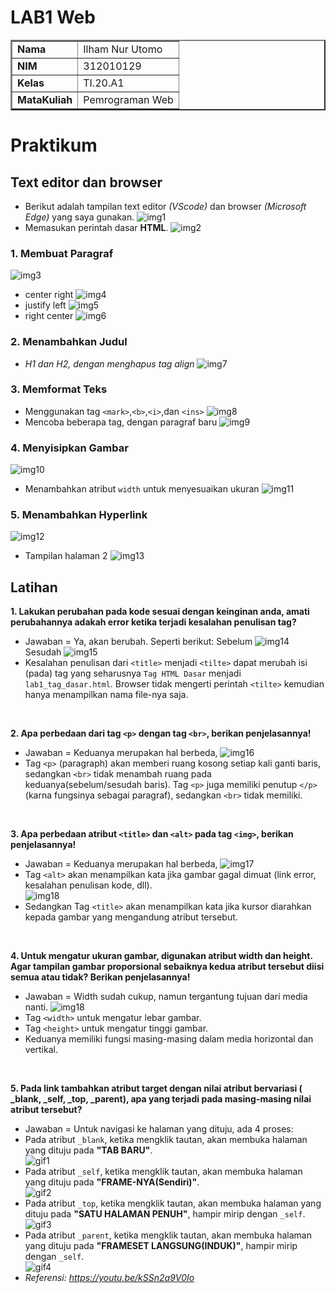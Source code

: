 # LAB1 Web

<table border="2" cellpading="10">
  <tr>
    <td><b>Nama</b></td>
    <td>Ilham Nur Utomo</td>
  </tr>
  <tr>
    <td><b>NIM</b></td>
    <td>312010129</td>
  </tr>
  <tr>
    <td><b>Kelas</b></td>
    <td>TI.20.A1</td>
  </tr>
  <tr>
    <td><b>MataKuliah</b></td>
    <td>Pemrograman Web</td>
  </tr>
</table>

# <b>Praktikum</b>

## <b>Text editor dan browser</b>
- Berikut adalah tampilan text editor <i>(VScode)</i> dan browser <i>(Microsoft Edge)</i> yang saya gunakan.
![img1](image/0-vswelcome.PNG)
- Memasukan perintah dasar <b>HTML</b>.
![img2](image/0-1-%20tagd.PNG)

### <b>1. Membuat Paragraf</b>
![img3](image/0-1-1_a%2Bparagraph.PNG)
- center right
![img4](image/0-1-1-1_al%2Bcenter-right.PNG)
- justify left
![img5](image/0-1-1-2_al%2Bjustify-left.PNG)
- right center
![img6](image/0-1-1-3_al%2Bright-center.PNG)

### <b>2. Menambahkan Judul</b>
- <i>H1 dan H2, dengan menghapus tag align</i>
![img7](image/0-1-2_a%2Bheading.PNG)

### <b>3. Memformat Teks</b>
- Menggunakan tag ``<mark>``,``<b>``,``<i>``,dan ``<ins>``
![img8](image/0-1-3_a%2Btext-formatting.png)
- Mencoba beberapa tag, dengan paragraf baru
![img9](image/0-1-3-1_a%2Btry-text-formatting.png)

### <b>4. Menyisipkan Gambar</b>
![img10](image/0-1-4_a%2Binsert-image.PNG)
- Menambahkan atribut ``width`` untuk menyesuaikan ukuran
![img11](image/0-1-4-1_a%2Btry-insert-image.PNG)

### <b>5. Menambahkan Hyperlink</b>
![img12](image/0-1-5_a%2Bhyperlink.PNG)
- Tampilan halaman 2
![img13](image/0-1-5-1_a%2Btry-hyperlink.PNG)

## Latihan
<b>1. Lakukan perubahan pada kode sesuai dengan keinginan anda, amati perubahannya adakah error ketika terjadi kesalahan penulisan tag?</b>
  - Jawaban = Ya, akan berubah. Seperti berikut:
  Sebelum
  ![img14](image/0-1-5_a%2Bhyperlink.PNG)
  <br>Sesudah
  ![img15](image/1-wrong-tag.PNG)
  - Kesalahan penulisan dari ``<title>`` menjadi ``<tilte>`` dapat merubah isi (pada) tag yang seharusnya ``Tag HTML Dasar`` menjadi ``lab1_tag_dasar.html``. Browser tidak mengerti perintah ``<tilte>`` kemudian hanya menampilkan nama file-nya saja.  
<br>

<b>2. Apa perbedaan dari tag ``<p>`` dengan tag ``<br>``, berikan penjelasannya!</b>
  - Jawaban = Keduanya merupakan hal berbeda,
  ![img16](image/2-diff-p-br.PNG)
  - Tag ``<p>`` (paragraph) akan memberi ruang kosong setiap kali ganti baris, sedangkan ``<br>`` tidak menambah ruang pada keduanya(sebelum/sesudah baris). Tag ``<p>`` juga memiliki penutup ``</p>`` (karna fungsinya sebagai paragraf), sedangkan ``<br>`` tidak memiliki.
<br>

<b>3. Apa perbedaan atribut ``<title>`` dan ``<alt>`` pada tag ``<img>``, berikan penjelasannya!</b>
  - Jawaban = Keduanya merupakan hal berbeda,
  ![img17](image/3-diff-title-alt.PNG)
  - Tag ``<alt>`` akan menampilkan kata jika gambar gagal dimuat (link error, kesalahan penulisan kode, dll).<br>
  ![img18](image/3-diff-title-alt-n.jpg)
  - Sedangkan Tag ``<title>`` akan menampilkan kata jika kursor diarahkan kepada gambar yang mengandung atribut tersebut.
<br>

<b>4. Untuk mengatur ukuran gambar, digunakan atribut width dan height. Agar tampilan gambar proporsional sebaiknya kedua atribut tersebut diisi semua atau tidak? Berikan penjelasannya!</b>
  - Jawaban = Width sudah cukup, namun tergantung tujuan dari media nanti.
  ![img18](image/4-diff-width-height.PNG)
  - Tag ``<width>`` untuk mengatur lebar gambar.
  - Tag ``<height>`` untuk mengatur tinggi gambar.
  - Keduanya memiliki fungsi masing-masing dalam media horizontal dan vertikal.
<br>

<b>5. Pada link tambahkan atribut target dengan nilai atribut bervariasi ( _blank, _self, _top, _parent), apa yang terjadi pada masing-masing nilai atribut tersebut?</b>
  - Jawaban = Untuk navigasi ke halaman yang dituju, ada 4 proses:
  - Pada atribut ``_blank``, ketika mengklik tautan, akan membuka halaman yang dituju pada <b>"TAB BARU"</b>.<br>
  ![gif1](https://media.giphy.com/media/ErVTKbX6RtjMb1g0wS/giphy.gif)<br>
  - Pada atribut ``_self``, ketika mengklik tautan, akan membuka halaman yang dituju pada <b>"FRAME-NYA(Sendiri)"</b>.<br>
  ![gif2](https://media.giphy.com/media/7CZhYRcUJhEi6eFUtj/giphy.gif)<br>
  - Pada atribut ``_top``, ketika mengklik tautan, akan membuka halaman yang dituju pada <b>"SATU HALAMAN PENUH"</b>, hampir mirip dengan ``_self``.<br>
  ![gif3](https://media.giphy.com/media/rPKV1UADltNDJtzE8o/giphy.gif)<br>
  - Pada atribut ``_parent``, ketika mengklik tautan, akan membuka halaman yang dituju pada <b>"FRAMESET LANGSUNG(INDUK)"</b>, hampir mirip dengan ``_self``.<br>
  ![gif4](https://media.giphy.com/media/jGkHlYlRBzDLjFYPNa/giphy.gif)<br>
  - <i>Referensi: https://youtu.be/kSSn2a9V0Io</i>
